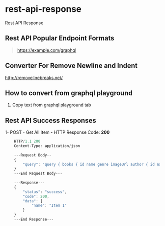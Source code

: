 # rest-api-response
Rest API Response

## Rest API Popular Endpoint Formats

> https://example.com/graphql

## Converter For Remove Newline and Indent
http://removelinebreaks.net/

## How to convert from graphql playground
1. Copy text from graphql playground tab


## Rest API Success Responses

1- POST - Get All Item - HTTP Response Code: **200**
```javascript
    HTTP/1.1 200
    Content-Type: application/json
 
    ---Request Body--
    {
    	"query": "query { books { id name genre imageUrl author { id name age } } }"
    }
    ---End Request Body---
    
    ---Response---
    {
        "status": "success",
        "code": 200,
        "data": {
            "name": "Item 1"
        }
    }
    ---End Response---
```
